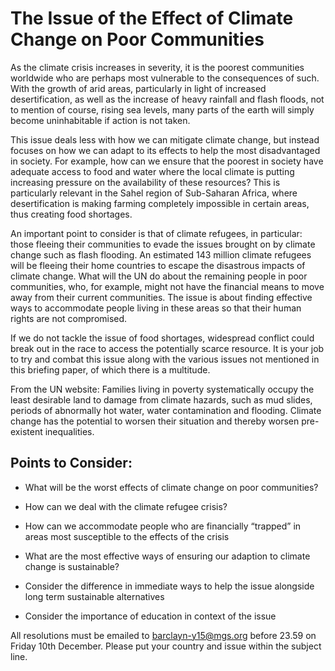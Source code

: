 # The Issue of the Effect of Climate Change on Poor Communities
As the climate crisis increases in severity, it is the poorest communities worldwide who are perhaps most vulnerable to the consequences of such. With the growth of arid areas, particularly in light of increased desertification, as well as the increase of heavy rainfall and flash floods, not to mention of course, rising sea levels, many parts of the earth will simply become uninhabitable if action is not taken.

This issue deals less with how we can mitigate climate change, but instead focuses on how we can adapt to its effects to help the most disadvantaged in society. For example, how can we ensure that the poorest in society have adequate access to food and water where the local climate is putting increasing pressure on the availability of these resources? This is particularly relevant in the Sahel region of Sub-Saharan Africa, where desertification is making farming completely impossible in certain areas, thus creating food shortages.

An important point to consider is that of climate refugees, in particular: those fleeing their communities to evade the issues brought on by climate change such as flash flooding. An estimated 143 million climate refugees will be fleeing their home countries to escape the disastrous impacts of climate change. What will the UN do about the remaining people in poor communities, who, for example, might not have the financial means to move away from their current communities. The issue is about finding effective ways to accommodate people living in these areas so that their human rights are not compromised.

If we do not tackle the issue of food shortages, widespread conflict could break out in the race to access the potentially scarce resource. It is your job to try and combat this issue along with the various issues not mentioned in this briefing paper, of which there is a multitude.

From the UN website: Families living in poverty systematically occupy the least desirable land to damage from climate hazards, such as mud slides, periods of abnormally hot water, water contamination and flooding. Climate change has the potential to worsen their situation and thereby worsen pre-existent inequalities.

## Points to Consider:

- What will be the worst effects of climate change on poor communities?

- How can we deal with the climate refugee crisis?

- How can we accommodate people who are financially “trapped” in areas most susceptible to the effects of the crisis

- What are the most effective ways of ensuring our adaption to climate change is sustainable?

- Consider the difference in immediate ways to help the issue alongside long term sustainable alternatives

- Consider the importance of education in context of the issue

All resolutions must be emailed to barclayn-y15@mgs.org before 23.59 on Friday 10th December. Please put your country and issue within the subject line. 
